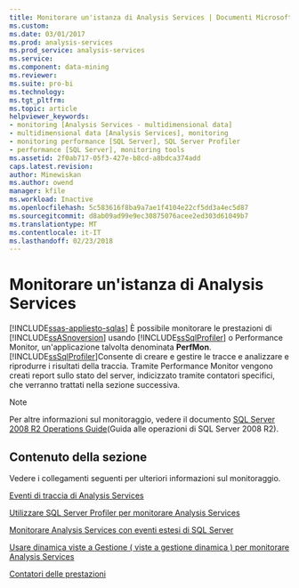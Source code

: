 ```yaml
---
title: Monitorare un'istanza di Analysis Services | Documenti Microsoft
ms.custom: 
ms.date: 03/01/2017
ms.prod: analysis-services
ms.prod_service: analysis-services
ms.service: 
ms.component: data-mining
ms.reviewer: 
ms.suite: pro-bi
ms.technology: 
ms.tgt_pltfrm: 
ms.topic: article
helpviewer_keywords:
- monitoring [Analysis Services - multidimensional data]
- multidimensional data [Analysis Services], monitoring
- monitoring performance [SQL Server], SQL Server Profiler
- performance [SQL Server], monitoring tools
ms.assetid: 2f0ab717-05f3-427e-b8cd-a8bdca374add
caps.latest.revision: 
author: Minewiskan
ms.author: owend
manager: kfile
ms.workload: Inactive
ms.openlocfilehash: 5c583616f8ba9a7ae1f4104e22cf5dd3a4ec5d87
ms.sourcegitcommit: d8ab09ad99e9ec30875076acee2ed303d61049b7
ms.translationtype: MT
ms.contentlocale: it-IT
ms.lasthandoff: 02/23/2018
---
```

# <a name="monitor-an-analysis-services-instance"></a>Monitorare un'istanza di Analysis Services
[!INCLUDE[ssas-appliesto-sqlas](../../includes/ssas-appliesto-sqlas.md)]
È possibile monitorare le prestazioni di [!INCLUDE[ssASnoversion](../../includes/ssasnoversion-md.md)] usando [!INCLUDE[ssSqlProfiler](../../includes/sssqlprofiler-md.md)] o Performance Monitor, un'applicazione talvolta denominata **PerfMon**. [!INCLUDE[ssSqlProfiler](../../includes/sssqlprofiler-md.md)]Consente di creare e gestire le tracce e analizzare e riprodurre i risultati della traccia. Tramite Performance Monitor vengono creati report sullo stato del server, indicizzato tramite contatori specifici, che verranno trattati nella sezione successiva.  
  
> [!NOTE]  
>  Per altre informazioni sul monitoraggio, vedere il documento [SQL Server 2008 R2 Operations Guide](http://go.microsoft.com/fwlink/?LinkID=225539)(Guida alle operazioni di SQL Server 2008 R2).  
  
## <a name="in-this-section"></a>Contenuto della sezione  
 Vedere i collegamenti seguenti per ulteriori informazioni sul monitoraggio.  
  
 [Eventi di traccia di Analysis Services](../../analysis-services/trace-events/analysis-services-trace-events.md)  
  
 [Utilizzare SQL Server Profiler per monitorare Analysis Services](../../analysis-services/instances/use-sql-server-profiler-to-monitor-analysis-services.md)  
  
 [Monitorare Analysis Services con eventi estesi di SQL Server](../../analysis-services/instances/monitor-analysis-services-with-sql-server-extended-events.md)  
  
 [Usare dinamica viste a Gestione &#40; viste a gestione dinamica &#41; per monitorare Analysis Services](../../analysis-services/instances/use-dynamic-management-views-dmvs-to-monitor-analysis-services.md)  
  
 [Contatori delle prestazioni ](../../analysis-services/instances/performance-counters-ssas.md)  
  
  
